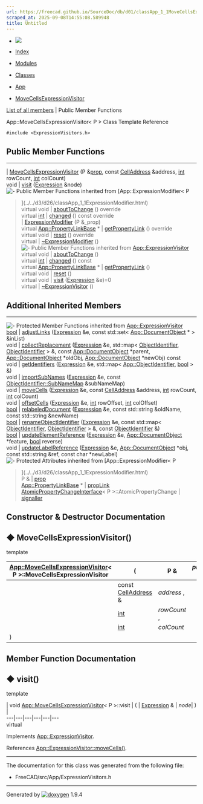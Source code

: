```yaml
---
url: https://freecad.github.io/SourceDoc/db/d01/classApp_1_1MoveCellsExpressionVisitor.html
scraped_at: 2025-09-08T14:55:08.589948
title: Untitled
---
```


  * [ ![](https://www.freecad.org/svg/logo-freecad.svg) ](https://freecadweb.org "FreeCAD")
  * [Index](../../index.html "Index")
  * [Modules](../../modules.html "Modules list")
  * [Classes](../../annotated.html "Annotated list")

  * [App](../../dd/dc2/namespaceApp.html)
  * [MoveCellsExpressionVisitor](../../db/d01/classApp_1_1MoveCellsExpressionVisitor.html)

[List of all members](../../dd/da3/classApp_1_1MoveCellsExpressionVisitor-members.html) | Public Member Functions

App::MoveCellsExpressionVisitor< P > Class Template Reference

`#include <ExpressionVisitors.h>`

##  Public Member Functions  
  
---  
|
[MoveCellsExpressionVisitor](../../db/d01/classApp_1_1MoveCellsExpressionVisitor.html#a09b95135b5ffd07daedd1e35badf3057)
(P
&[prop](../../d3/d26/classApp_1_1ExpressionModifier.html#a41710f1669f00e6ea1e6147d32c1f4fd),
const [CellAddress](../../dd/d94/structApp_1_1CellAddress.html) &address,
[int](../../d1/da0/classint.html) rowCount, [int](../../d1/da0/classint.html)
colCount)  
void | [visit](../../db/d01/classApp_1_1MoveCellsExpressionVisitor.html#ae2d99b6311207d68a82f6185e3d05fe5) ([Expression](../../dc/d5c/classApp_1_1Expression.html) &node)  
![-](../../closed.png) Public Member Functions inherited from
[App::ExpressionModifier< P
>](../../d3/d26/classApp_1_1ExpressionModifier.html)  
virtual void | [aboutToChange](../../d3/d26/classApp_1_1ExpressionModifier.html#ae4fbeea272841bf0cec58d962cae11d9) () override  
virtual [int](../../d1/da0/classint.html) | [changed](../../d3/d26/classApp_1_1ExpressionModifier.html#ad378a374707110a69eabe92478d8ad08) () const override  
|
[ExpressionModifier](../../d3/d26/classApp_1_1ExpressionModifier.html#ab6573d6dc66bcee8e96cc401c139b5c1)
(P &_prop)  
virtual [App::PropertyLinkBase](../../d6/d3b/classApp_1_1PropertyLinkBase.html) * | [getPropertyLink](../../d3/d26/classApp_1_1ExpressionModifier.html#ac03922db1b8dbcdbe1fc96ffa906a4fd) () override  
virtual void | [reset](../../d3/d26/classApp_1_1ExpressionModifier.html#ad11640180616ad4cdf3b18e9966da188) () override  
virtual | [~ExpressionModifier](../../d3/d26/classApp_1_1ExpressionModifier.html#a4a74ef9978abd5363b6c48c057e3c885) ()  
![-](../../closed.png) Public Member Functions inherited from
[App::ExpressionVisitor](../../d8/d68/classApp_1_1ExpressionVisitor.html)  
virtual void | [aboutToChange](../../d8/d68/classApp_1_1ExpressionVisitor.html#ae9d73e7357058a579c776b6523c6a873) ()  
virtual [int](../../d1/da0/classint.html) | [changed](../../d8/d68/classApp_1_1ExpressionVisitor.html#a302e279e154e090e5d9320696b60cb65) () const  
virtual [App::PropertyLinkBase](../../d6/d3b/classApp_1_1PropertyLinkBase.html) * | [getPropertyLink](../../d8/d68/classApp_1_1ExpressionVisitor.html#a66476aaa07f4dd08eb4012b66ef1417e) ()  
virtual void | [reset](../../d8/d68/classApp_1_1ExpressionVisitor.html#ae2944cf33bfce1141669a91c5ac32ab0) ()  
virtual void | [visit](../../d8/d68/classApp_1_1ExpressionVisitor.html#ae17dbcdd0cdb64200575f035b24897ae) ([Expression](../../dc/d5c/classApp_1_1Expression.html) &e)=0  
virtual | [~ExpressionVisitor](../../d8/d68/classApp_1_1ExpressionVisitor.html#ab63e036d6775692d5686b48131df69d7) ()  
  
##  Additional Inherited Members  
  
---  
![-](../../closed.png) Protected Member Functions inherited from
[App::ExpressionVisitor](../../d8/d68/classApp_1_1ExpressionVisitor.html)  
[bool](../../d9/db9/classbool.html) | [adjustLinks](../../d8/d68/classApp_1_1ExpressionVisitor.html#a6f81f1f1cb51103177d885f837e615e9) ([Expression](../../dc/d5c/classApp_1_1Expression.html) &e, const std::set< [App::DocumentObject](../../d2/de4/classApp_1_1DocumentObject.html) * > &inList)  
void | [collectReplacement](../../d8/d68/classApp_1_1ExpressionVisitor.html#ad29bac289477cc4039dcd9f177b640a4) ([Expression](../../dc/d5c/classApp_1_1Expression.html) &e, std::map< [ObjectIdentifier](../../dd/d13/classApp_1_1ObjectIdentifier.html), [ObjectIdentifier](../../dd/d13/classApp_1_1ObjectIdentifier.html) > &, const [App::DocumentObject](../../d2/de4/classApp_1_1DocumentObject.html) *parent, [App::DocumentObject](../../d2/de4/classApp_1_1DocumentObject.html) *oldObj, [App::DocumentObject](../../d2/de4/classApp_1_1DocumentObject.html) *newObj) const  
void | [getIdentifiers](../../d8/d68/classApp_1_1ExpressionVisitor.html#a8b45f86ba125dc8aca795a59a463e8d1) ([Expression](../../dc/d5c/classApp_1_1Expression.html) &e, std::map< [App::ObjectIdentifier](../../dd/d13/classApp_1_1ObjectIdentifier.html), [bool](../../d9/db9/classbool.html) > &)  
void | [importSubNames](../../d8/d68/classApp_1_1ExpressionVisitor.html#a8044cb89e1937833db844207c110e9d2) ([Expression](../../dc/d5c/classApp_1_1Expression.html) &e, const [ObjectIdentifier::SubNameMap](../../dd/d13/classApp_1_1ObjectIdentifier.html#af60f586ff5580cd84c3d6828bdc3a767) &subNameMap)  
void | [moveCells](../../d8/d68/classApp_1_1ExpressionVisitor.html#afe6a46688e78f0bdec4d4396dc540f2a) ([Expression](../../dc/d5c/classApp_1_1Expression.html) &e, const [CellAddress](../../dd/d94/structApp_1_1CellAddress.html) &address, [int](../../d1/da0/classint.html) rowCount, [int](../../d1/da0/classint.html) colCount)  
void | [offsetCells](../../d8/d68/classApp_1_1ExpressionVisitor.html#aa8ee2b18bb634505962645c280dd7cfb) ([Expression](../../dc/d5c/classApp_1_1Expression.html) &e, [int](../../d1/da0/classint.html) rowOffset, [int](../../d1/da0/classint.html) colOffset)  
[bool](../../d9/db9/classbool.html) | [relabeledDocument](../../d8/d68/classApp_1_1ExpressionVisitor.html#aa7ef2044ce4192301ceb1564d435fd6c) ([Expression](../../dc/d5c/classApp_1_1Expression.html) &e, const std::string &oldName, const std::string &newName)  
[bool](../../d9/db9/classbool.html) | [renameObjectIdentifier](../../d8/d68/classApp_1_1ExpressionVisitor.html#a4aa49136b116318da6efe47039299333) ([Expression](../../dc/d5c/classApp_1_1Expression.html) &e, const std::map< [ObjectIdentifier](../../dd/d13/classApp_1_1ObjectIdentifier.html), [ObjectIdentifier](../../dd/d13/classApp_1_1ObjectIdentifier.html) > &, const [ObjectIdentifier](../../dd/d13/classApp_1_1ObjectIdentifier.html) &)  
[bool](../../d9/db9/classbool.html) | [updateElementReference](../../d8/d68/classApp_1_1ExpressionVisitor.html#acb69874ccbfb1fd40dacea06aabe00c3) ([Expression](../../dc/d5c/classApp_1_1Expression.html) &e, [App::DocumentObject](../../d2/de4/classApp_1_1DocumentObject.html) *feature, [bool](../../d9/db9/classbool.html) reverse)  
void | [updateLabelReference](../../d8/d68/classApp_1_1ExpressionVisitor.html#a477ea5575436e9d62e4a8f06d51eec48) ([Expression](../../dc/d5c/classApp_1_1Expression.html) &e, [App::DocumentObject](../../d2/de4/classApp_1_1DocumentObject.html) *obj, const std::string &ref, const char *newLabel)  
![-](../../closed.png) Protected Attributes inherited from
[App::ExpressionModifier< P
>](../../d3/d26/classApp_1_1ExpressionModifier.html)  
P & | [prop](../../d3/d26/classApp_1_1ExpressionModifier.html#a41710f1669f00e6ea1e6147d32c1f4fd)  
[App::PropertyLinkBase](../../d6/d3b/classApp_1_1PropertyLinkBase.html) * | [propLink](../../d3/d26/classApp_1_1ExpressionModifier.html#aeafc4d8288401b65bbc7ec8fd8bd8ad0)  
[AtomicPropertyChangeInterface](../../de/d5b/classApp_1_1AtomicPropertyChangeInterface.html)< P >::AtomicPropertyChange | [signaller](../../d3/d26/classApp_1_1ExpressionModifier.html#a410f360b761c56665a369a31177659ef)  
  
## Constructor & Destructor Documentation

## ◆ MoveCellsExpressionVisitor()

template<class P >

[App::MoveCellsExpressionVisitor](../../db/d01/classApp_1_1MoveCellsExpressionVisitor.html)< P >::MoveCellsExpressionVisitor  | ( | P & | _prop_ ,   
---|---|---|---  
|  | const [CellAddress](../../dd/d94/structApp_1_1CellAddress.html) & | _address_ ,   
|  | [int](../../d1/da0/classint.html) | _rowCount_ ,   
|  | [int](../../d1/da0/classint.html) | _colCount_  
| ) | |   
  
## Member Function Documentation

## ◆ visit()

template<class P >

| void [App::MoveCellsExpressionVisitor](../../db/d01/classApp_1_1MoveCellsExpressionVisitor.html)< P >::visit  | ( | [Expression](../../dc/d5c/classApp_1_1Expression.html) & | _node_| ) |   
---|---|---|---|---|---  
virtual  
  
Implements
[App::ExpressionVisitor](../../d8/d68/classApp_1_1ExpressionVisitor.html#ae17dbcdd0cdb64200575f035b24897ae).

References
[App::ExpressionVisitor::moveCells()](../../d8/d68/classApp_1_1ExpressionVisitor.html#afe6a46688e78f0bdec4d4396dc540f2a).

* * *

The documentation for this class was generated from the following file:

  * FreeCAD/src/App/ExpressionVisitors.h

* * *

Generated by
[![doxygen](../../doxygen.svg)](https://www.doxygen.org/index.html) 1.9.4

